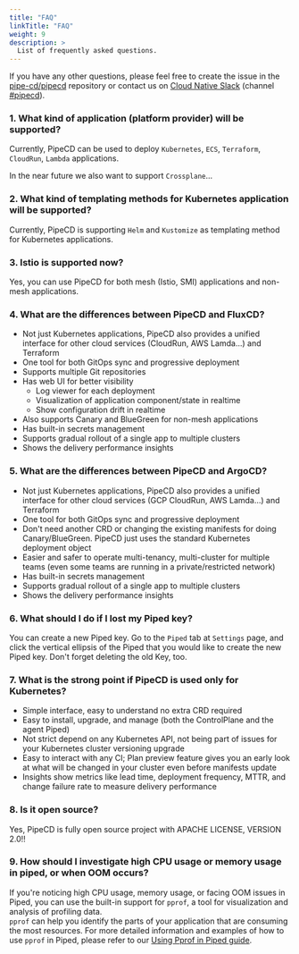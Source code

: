 ```yaml
---
title: "FAQ"
linkTitle: "FAQ"
weight: 9
description: >
  List of frequently asked questions.
---
```


If you have any other questions, please feel free to create the issue in the [pipe-cd/pipecd](https://github.com/pipe-cd/pipecd/issues/new/choose) repository or contact us on [Cloud Native Slack](https://slack.cncf.io) (channel [#pipecd](https://app.slack.com/client/T08PSQ7BQ/C01B27F9T0X)).

### 1. What kind of application (platform provider) will be supported?

Currently, PipeCD can be used to deploy `Kubernetes`, `ECS`, `Terraform`, `CloudRun`, `Lambda` applications.

In the near future we also want to support `Crossplane`...

### 2. What kind of templating methods for Kubernetes application will be supported?

Currently, PipeCD is supporting `Helm` and `Kustomize` as templating method for Kubernetes applications.

### 3. Istio is supported now?

Yes, you can use PipeCD for both mesh (Istio, SMI) applications and non-mesh applications.

### 4. What are the differences between PipeCD and FluxCD?

- Not just Kubernetes applications, PipeCD also provides a unified interface for other cloud services (CloudRun, AWS Lamda...) and Terraform
- One tool for both GitOps sync and progressive deployment
- Supports multiple Git repositories
- Has web UI for better visibility
    - Log viewer for each deployment
    - Visualization of application component/state in realtime
    - Show configuration drift in realtime
- Also supports Canary and BlueGreen for non-mesh applications
- Has built-in secrets management
- Supports gradual rollout of a single app to multiple clusters
- Shows the delivery performance  insights

### 5. What are the differences between PipeCD and ArgoCD?

- Not just Kubernetes applications, PipeCD also provides a unified interface for other cloud services (GCP CloudRun, AWS Lamda...) and Terraform
- One tool for both GitOps sync and progressive deployment
- Don't need another CRD or changing the existing manifests for doing Canary/BlueGreen. PipeCD just uses the standard Kubernetes deployment object
- Easier and safer to operate multi-tenancy, multi-cluster for multiple teams (even some teams are running in a private/restricted network)
- Has built-in secrets management
- Supports gradual rollout of a single app to multiple clusters
- Shows the delivery performance  insights

### 6. What should I do if I lost my Piped key?

You can create a new Piped key. Go to the `Piped` tab at `Settings` page, and click the vertical ellipsis of the Piped that you would like to create the new Piped key. Don't forget deleting the old Key, too.

### 7. What is the strong point if PipeCD is used only for Kubernetes?

- Simple interface, easy to understand no extra CRD required
- Easy to install, upgrade, and manage (both the ControlPlane and the agent Piped)
- Not strict depend on any Kubernetes API, not being part of issues for your Kubernetes cluster versioning upgrade
- Easy to interact with any CI; Plan preview feature gives you an early look at what will be changed in your cluster even before manifests update
- Insights show metrics like lead time, deployment frequency, MTTR, and change failure rate to measure delivery performance

### 8. Is it open source?

Yes, PipeCD is fully open source project with APACHE LICENSE, VERSION 2.0!!

### 9. How should I investigate high CPU usage or memory usage in piped, or when OOM occurs?

If you're noticing high CPU usage, memory usage, or facing OOM issues in Piped, you can use the built-in support for `pprof`, a tool for visualization and analysis of profiling data.  
`pprof` can help you identify the parts of your application that are consuming the most resources. For more detailed information and examples of how to use `pprof` in Piped, please refer to our [Using Pprof in Piped guide](../managing-piped/using-pprof-in-piped).
